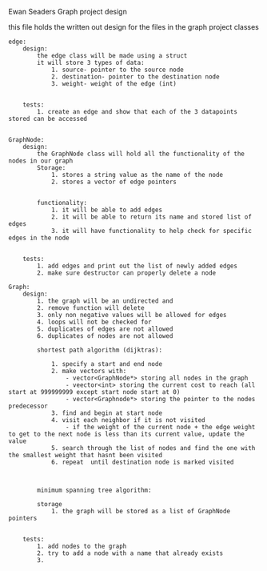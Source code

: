 Ewan Seaders
Graph project design

this file holds the written out design for the files in the graph project
classes

    edge:
        design:
            the edge class will be made using a struct
            it will store 3 types of data:
                1. source- pointer to the source node
                2. destination- pointer to the destination node
                3. weight- weight of the edge (int)


        tests:
            1. create an edge and show that each of the 3 datapoints stored can be accessed


    GraphNode:
        design:
            the GraphNode class will hold all the functionality of the nodes in our graph
            Storage:
                1. stores a string value as the name of the node
                2. stores a vector of edge pointers
                
            
            functionality:
                1. it will be able to add edges
                2. it will be able to return its name and stored list of edges
                3. it will have functionality to help check for specific edges in the node


        tests:
            1. add edges and print out the list of newly added edges
            2. make sure destructor can properly delete a node

    Graph:
        design:
            1. the graph will be an undirected and
            2. remove function will delete
            3. only non negative values will be allowed for edges
            4. loops will not be checked for
            5. duplicates of edges are not allowed
            6. duplicates of nodes are not allowed
            
            shortest path algorithm (dijktras):
                
                1. specify a start and end node
                2. make vectors with:
                    - vector<GraphNode*> storing all nodes in the graph
                    - veector<int> storing the current cost to reach (all start at 999999999 except start node start at 0)
                    - vector<Graphnode*> storing the pointer to the nodes predecessor
                3. find and begin at start node
                4. visit each neighbor if it is not visited
                    - if the weight of the current node + the edge weight to get to the next node is less than its current value, update the value
                5. search through the list of nodes and find the one with the smallest weight that hasnt been visited
                6. repeat  until destination node is marked visited



            minimum spanning tree algorithm:

            storage
                1. the graph will be stored as a list of GraphNode pointers
                

        tests:
            1. add nodes to the graph
            2. try to add a node with a name that already exists
            3. 

            
